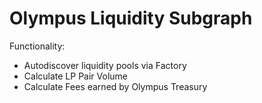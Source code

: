 # Olympus Liquidity Subgraph

Functionality:
- Autodiscover liquidity pools via Factory
- Calculate LP Pair Volume
- Calculate Fees earned by Olympus Treasury
